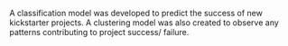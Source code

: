 A classification model was developed to predict the success of new kickstarter projects. A clustering model was also created to observe any patterns contributing to project success/ failure.
